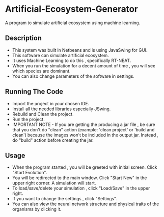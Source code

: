# Artificial-Ecosystem-Generator
A program to simulate artificial ecosystem using machine learning.

## Description
* This system was built in Netbeans and is using JavaSwing for GUI.
* This software can simulate artificial ecosystem.
* It uses Machine Learning to do this , specifically RT-NEAT.
* When you run the simulation for a decent amount of time , you will see which species are dominant.
* You can also change parameters of the software in settings.


## Running The Code
* Import the project in your chosen IDE.
* Install all the needed libraries especially JSwing.
* Rebuild and Clean the project.
* Run the project.
* IMPORTANT NOTE - If you are getting the producing a jar file , be sure that you don't do
"clean" action (example: 'clean project' or 'build and clean') because the images won't be included in the output jar. Instead , do "build" action before creating the jar.


## Usage
* When the program started , you will be greeted with initial screen. Click "Start Evolution".
* You will be redirected to the main window. Click "Start New" in the upper right corner. A simulation will start.
* To load/save/delete your simulation , click "Load/Save" in the upper right.
* If you want to change the settings , click "Settings".
* You can also view the neural network structure and physical traits of the organisms by clicking it.
  
 
